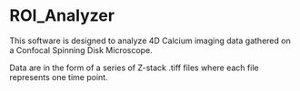 # ROI_Analyzer

This software is designed to analyze 4D Calcium imaging data gathered on a Confocal Spinning Disk Microscope.

Data are in the form of a series of Z-stack .tiff files where each file represents one time point.
